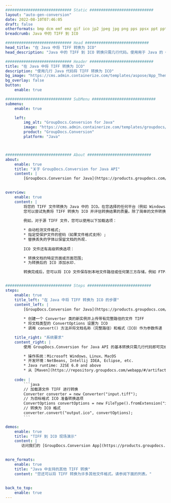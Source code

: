 ```yaml
---
############################# Static ############################
layout: "auto-gen-conversion"
date: 2022-08-10T07:46:05
draft: false
otherformats: bmp dcm emf emz gif ico jp2 jpeg jpg png pps ppsx ppt pptx psb psd svg svgz tga tif tiff webp wmf wmz
breadcrumb: Java 中的 TIFF 到 ICO

############################# Head ############################
head_title: "在 Java 中将 TIFF 转换为 ICO"
head_description: "Java 中的 TIFF 到 ICO 转换只需几行代码。使用用于 Java 的 GroupDocs 文档转换 API 转换 160 多种文件格式"

############################# Header ############################
title: "在 Java 中将 TIFF 转换为 ICO"
description: "使用几行 Java 代码将 TIFF 转换为 ICO"
bg_image: "https://cms.admin.containerize.com/templates/aspose/App_Themes/V3/images/bg/header1.png"
bg_overlay: false
button:
    enable: true

############################# SubMenu ############################
submenu:
    enable: true

    left:
        img_alt: "GroupDocs.Conversion for Java"
        image: "https://cms.admin.containerize.com/templates/groupdocs/images/product-logos/90x90-noborder/groupdocs-conversion-java.png"
        product: "GroupDocs.Conversion"
        platform: "Java"



############################# About ############################
about:
    enable: true
    title: "关于 GroupDocs.Conversion for Java API"
    content: |
        [GroupDocs.Conversion for Java](https://products.groupdocs.com/conversion/java/) 是一种高级文件格式转换 API，用于在 Microsoft Office、OpenDocument、PDF、HTML、电子邮件、CAD 等流行图像和文档格式之间进行转换。只需几行代码即可完成更多工作。本机 API 会自动检测原始文档的格式，并提供许多选项来自定义转换后的文档。除了从文档中提取信息的功能外，它还默认支持将转换结果缓存到本地磁盘。但是，任何类型的缓存存储都可以通过实施适当的接口来支持 - Amazon S3、Dropbox、Google Drive、Windows Azure、Reddis 或任何其他接口。
    

overview:
    enable: true
    content: |
        将您的 TIFF 文件转换为 Java 中的 ICO。在您选择的任何平台（例如 Windows、Linux、macOS）上，只需几行 Java 代码。
        您可以尝试免费将 TIFF 转换为 ICO 并评估转换结果的质量。除了简单的文件转换脚本外，您还可以尝试更复杂的选项来加载 TIFF 源文件并存储 ICO 输出。 
        
        例如，对于源 TIFF 文件，您可以使用以下加载选项：

        * 自动检测文件格式;
        * 指定受保护文件的密码（如果文件格式支持）;
        * 替换丢失的字体以保留文档的外观.
        
        ICO 文件还有高级转换选项：

        * 转换文档的特定页面或页面范围;
        * 为转换后的 ICO 添加水印.

        转换完成后，您可以将 ICO 文件保存到本地文件路径或任何第三方存储，例如 FTP、Amazon S3、Google Drive、Dropbox 等。请注意 - 转换 TIFF到 ICO，您不需要安装任何额外的软件，例如 MS Office、Open Office、Adobe Acrobat Reader 等。


############################# Steps ############################
steps:
    enable: true
    title_left: "在 Java 中将 TIFF 转换为 ICO 的步骤"
    content_left: |
        [GroupDocs.Conversion for Java](https://products.groupdocs.com/conversion/java/) 允许开发人员使用几行代码轻松地将 TIFF 文件转换为 ICO。
        
        * 创建一个 Converter 类的新实例并上传带有完整路径的文件 TIFF
        * 将文档类型的 ConvertOptions 设置为 ICO
        * 调用 convert() 方法并将文档名称（完整路径）和格式（ICO）作为参数传递

    title_right: "系统要求"
    content_right: |
        使用 GroupDocs.Conversion for Java API 的基本转换只需几行代码即可完成。所有主要平台和操作系统都支持我们的 API。在执行以下代码之前，请确保您的系统上安装了以下先决条件。

        * 操作系统：Microsoft Windows、Linux、MacOS
        * 开发环境：NetBeans, Intellij IDEA, Eclipse, etc.
        * Java runtime: J2SE 6.0 and above
        * 从 [Maven](https://repository.groupdocs.com/webapp/#/artifacts/browse/tree/General/repo/com/groupdocs/groupdocs-conversion) 获取最新的 GroupDocs.Conversion for Java
         
    code: |
        ```java    
        // 加载源文件 TIFF 进行转换
        Converter converter = new Converter("input.tiff");
        // 为目标格式 ICO 准备转换选项
        ConvertOptions convertOptions = new FileType().fromExtension("ico").getConvertOptions();
        // 转换为 ICO 格式
        converter.convert("output.ico", convertOptions);
        ```

demos:
    enable: true
    title: "TIFF 到 ICO 现场演示"
    content: |
       访问我们的 [GroupDocs.Conversion App](https://products.groupdocs.app/conversion/family) 网站并立即尝试 TIFF 到 ICO 转换。免费演示具有以下好处
          

more_formats:
    enable: true
    title: "Java 中支持的其他 TIFF 转换"
    content: "您还可以将 TIFF 转换为许多其他文件格式。请参阅下面的列表。"
       
       
back_to_top:
    enable: true
---
```

